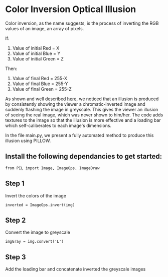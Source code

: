# Color Inversion Optical Illusion


Color inversion, as the name suggests, is the process of inverting the RGB values of an image, an array of pixels.

If:
1. Value of initial Red = X
2. Value of initial Blue = Y
3. Value of initial Green = Z

Then:
1. Value of final Red = 255-X
2. Value of final Blue = 255-Y
3. Value of final Green = 255-Z

As shown and well described [here](https://t3hz0r.com/post/colour-afterimage-optical-illusion-tutorial/), we noticed that an illusion is produced by consistently showing the viewer a chromatic-inverted image and suddenly flashing the image in greyscale. This gives the viewer an illusion of seeing the real image, which was never shown to him/her. The code adds textures to the image so that the illusion is more effective and a loading bar which self-caliberates to each image's dimensions.

In the file main.py, we present a fully automated method to produce this illusion using PILLOW.



## Install the following dependancies to get started:
```
from PIL import Image, ImageOps, ImageDraw
```

## Step 1
Invert the colors of the image
```
inverted = ImageOps.invert(img)
```

## Step 2
Convert the image to greyscale
```
imgGray = img.convert('L')
```

## Step 3
Add the loading bar and concatenate inverted the greyscale images
